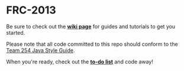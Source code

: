 FRC-2013
========

Be sure to check out the **[wiki page](https://github.com/Team254/FRC-2013/wiki)** for guides and tutorials to get you started.  

Please note that all code committed to this repo should conform to the [Team 254 Java Style Guide](https://docs.google.com/document/d/1gMsSANhnIE8b1mUcJgBJa87dqTzh7N4hOPB8679nu7E/edit).

When you're ready, check out the **[to-do list](https://docs.google.com/spreadsheet/ccc?key=0AhI9O-AnbsbxdGVKWHkwNFhvWTFYRXNaNmxjZkhOZkE)** and code away!
